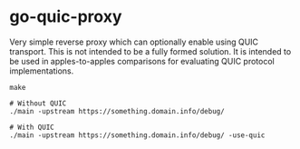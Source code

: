 go-quic-proxy
=============


Very simple reverse proxy which can optionally enable using QUIC
transport. This is not intended to be a fully formed solution. It is
intended to be used in apples-to-apples comparisons for evaluating
QUIC protocol implementations.

```shell
make

# Without QUIC
./main -upstream https://something.domain.info/debug/

# With QUIC
./main -upstream https://something.domain.info/debug/ -use-quic
```
